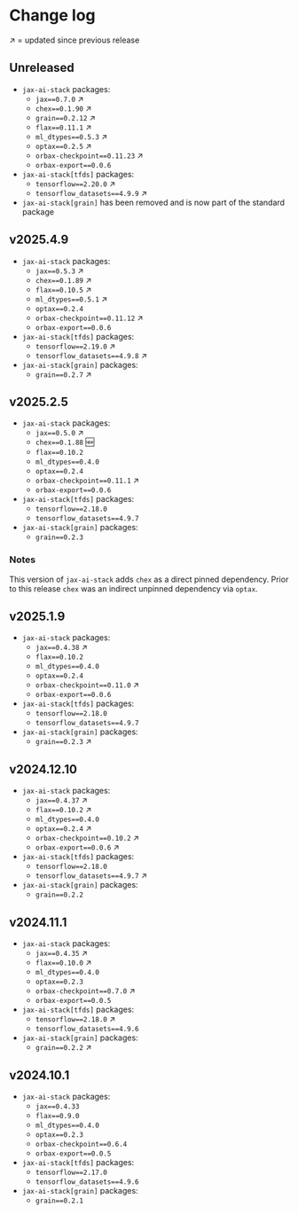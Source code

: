 # Change log

↗️ = updated since previous release


## Unreleased
- `jax-ai-stack` packages:
  - `jax==0.7.0` ↗️
  - `chex==0.1.90` ↗️
  - `grain==0.2.12` ↗️
  - `flax==0.11.1` ↗️
  - `ml_dtypes==0.5.3` ↗️
  - `optax==0.2.5` ↗️
  - `orbax-checkpoint==0.11.23` ↗️
  - `orbax-export==0.0.6`
- `jax-ai-stack[tfds]` packages:
  - `tensorflow==2.20.0` ↗️
  - `tensorflow_datasets==4.9.9` ↗️
- `jax-ai-stack[grain]` has been removed and is now part of the standard package

## v2025.4.9
- `jax-ai-stack` packages:
  - `jax==0.5.3` ↗️
  - `chex==0.1.89` ↗️
  - `flax==0.10.5` ↗️
  - `ml_dtypes==0.5.1` ↗️
  - `optax==0.2.4`
  - `orbax-checkpoint==0.11.12` ↗️
  - `orbax-export==0.0.6`
- `jax-ai-stack[tfds]` packages:
  - `tensorflow==2.19.0` ↗️
  - `tensorflow_datasets==4.9.8` ↗️
- `jax-ai-stack[grain]` packages:
  - `grain==0.2.7` ↗️

## v2025.2.5
- `jax-ai-stack` packages:
  - `jax==0.5.0` ↗️
  - `chex==0.1.88` 🆕
  - `flax==0.10.2`
  - `ml_dtypes==0.4.0`
  - `optax==0.2.4`
  - `orbax-checkpoint==0.11.1` ↗️
  - `orbax-export==0.0.6`
- `jax-ai-stack[tfds]` packages:
  - `tensorflow==2.18.0`
  - `tensorflow_datasets==4.9.7`
- `jax-ai-stack[grain]` packages:
  - `grain==0.2.3`

### Notes
This version of `jax-ai-stack` adds `chex` as a direct pinned dependency.
Prior to this release `chex` was an indirect unpinned dependency via `optax`.

## v2025.1.9
- `jax-ai-stack` packages:
  - `jax==0.4.38` ↗️
  - `flax==0.10.2`
  - `ml_dtypes==0.4.0`
  - `optax==0.2.4`
  - `orbax-checkpoint==0.11.0` ↗️
  - `orbax-export==0.0.6`
- `jax-ai-stack[tfds]` packages:
  - `tensorflow==2.18.0`
  - `tensorflow_datasets==4.9.7`
- `jax-ai-stack[grain]` packages:
  - `grain==0.2.3` ↗️

## v2024.12.10
- `jax-ai-stack` packages:
  - `jax==0.4.37` ↗️
  - `flax==0.10.2` ↗️
  - `ml_dtypes==0.4.0`
  - `optax==0.2.4` ↗️
  - `orbax-checkpoint==0.10.2` ↗️
  - `orbax-export==0.0.6` ↗️
- `jax-ai-stack[tfds]` packages:
  - `tensorflow==2.18.0`
  - `tensorflow_datasets==4.9.7` ↗️
- `jax-ai-stack[grain]` packages:
  - `grain==0.2.2`

## v2024.11.1
- `jax-ai-stack` packages:
  - `jax==0.4.35` ↗️
  - `flax==0.10.0` ↗️
  - `ml_dtypes==0.4.0`
  - `optax==0.2.3`
  - `orbax-checkpoint==0.7.0` ↗️
  - `orbax-export==0.0.5`
- `jax-ai-stack[tfds]` packages:
  - `tensorflow==2.18.0` ↗️
  - `tensorflow_datasets==4.9.6`
- `jax-ai-stack[grain]` packages:
  - `grain==0.2.2` ↗️

## v2024.10.1
- `jax-ai-stack` packages:
  - `jax==0.4.33`
  - `flax==0.9.0`
  - `ml_dtypes==0.4.0`
  - `optax==0.2.3`
  - `orbax-checkpoint==0.6.4`
  - `orbax-export==0.0.5`
- `jax-ai-stack[tfds]` packages:
  - `tensorflow==2.17.0`
  - `tensorflow_datasets==4.9.6`
- `jax-ai-stack[grain]` packages:
  - `grain==0.2.1`
